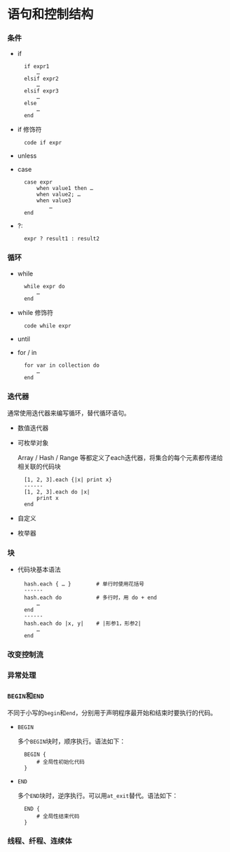 # 语句和控制结构

### 条件

* if
    
        if expr1
            …
        elsif expr2
            …
        elsif expr3
            …
        else 
            …
        end
    
* if 修饰符

        code if expr

* unless
* case

        case expr
            when value1 then …
            when value2; …
            when value3
                …
        end

* ?:

        expr ? result1 : result2


### 循环

* while

        while expr do
            …
        end

* while 修饰符

        code while expr

* until
* for / in

        for var in collection do
            …
        end


### 迭代器

通常使用迭代器来编写循环，替代循环语句。

* 数值迭代器
* 可枚举对象

    Array / Hash / Range 等都定义了each迭代器，将集合的每个元素都传递给相关联的代码块
    
        [1, 2, 3].each {|x| print x}
        ------
        [1, 2, 3].each do |x|
            print x
        end

* 自定义
* 枚举器

### 块

* 代码块基本语法

        hash.each { … }        # 单行时使用花括号
        ------
        hash.each do           # 多行时，用 do + end
            …                  
        end
        ------
        hash.each do |x, y|    # |形参1，形参2|
            …
        end


### 改变控制流

### 异常处理

### `BEGIN`和`END`

不同于小写的`begin`和`end`，分别用于声明程序最开始和结束时要执行的代码。

* `BEGIN`

    多个`BEGIN`块时，顺序执行。语法如下：
    
        BEGIN {
            # 全局性初始化代码
        }

* `END`

    多个`END`块时，逆序执行。可以用`at_exit`替代。语法如下：
    
        END {
            # 全局性结束代码
        } 


### 线程、纤程、连续体